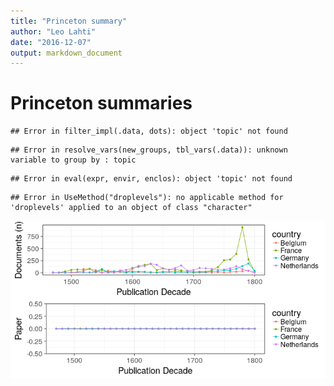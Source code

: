```yaml
---
title: "Princeton summary"
author: "Leo Lahti"
date: "2016-12-07"
output: markdown_document
---
```


# Princeton summaries




```
## Error in filter_impl(.data, dots): object 'topic' not found
```

```
## Error in resolve_vars(new_groups, tbl_vars(.data)): unknown variable to group by : topic
```

```
## Error in eval(expr, envir, enclos): object 'topic' not found
```



```
## Error in UseMethod("droplevels"): no applicable method for 'droplevels' applied to an object of class "character"
```

![plot of chunk princeton2](figure/princeton2-1.png)


